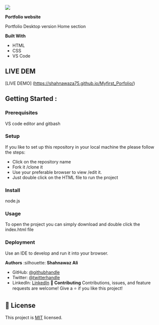 ![](https://img.shields.io/badge/Microverse-blueviolet)

**Portfolio website**

Portfolio Desktop version
Home section

**Built With**

- HTML
- CSS
- VS Code

## LIVE DEM

[LIVE DEMO]
(https://shahnawaza75.github.io/Myfirst_Porfolio/)

## Getting Started :

### Prerequisites

VS code editor and gitbash

### Setup

If you like to set up this repository in your local machine the please follow the steps:

- Click on the repository name
- Fork it /clone it
- Use your preferable browser to view /edit it.
- Just double click on the HTML file to run the project

### Install

node.js

### Usage

To open the project you can simply download and double click the index.html file

### Deployment

Use an IDE to develop and run it into your browser.

**Authors**
:silhouette: **Shahnawaz Ali**

- GitHub: [@githubhandle](https://github.com/shahnawaza75)
- Twitter: [@twitterhandle](https://twitter.com/RjShahnawaza75)
- LinkedIn: [LinkedIn](https://www.linkedin.com/in/shahnawaz-ali-a24b72204)
  **:handshake: Contributing**
  Contributions, issues, and feature requests are welcome!
  Give a :star:️ if you like this project!

## 📝 License

This project is [MIT](./MIT.md) licensed.
